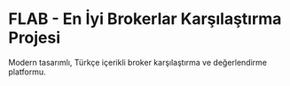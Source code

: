# FLAB - En İyi Brokerlar Karşılaştırma Projesi

Modern tasarımlı, Türkçe içerikli broker karşılaştırma ve değerlendirme platformu.